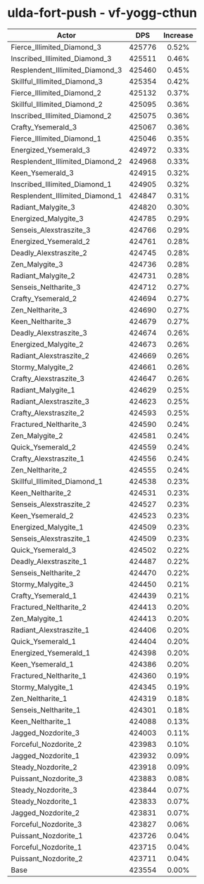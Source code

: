 # ulda-fort-push - vf-yogg-cthun
| Actor | DPS | Increase |
|---|:---:|:---:|
|Fierce_Illimited_Diamond_3|425776|0.52%|
|Inscribed_Illimited_Diamond_3|425511|0.46%|
|Resplendent_Illimited_Diamond_3|425460|0.45%|
|Skillful_Illimited_Diamond_3|425354|0.42%|
|Fierce_Illimited_Diamond_2|425132|0.37%|
|Skillful_Illimited_Diamond_2|425095|0.36%|
|Inscribed_Illimited_Diamond_2|425075|0.36%|
|Crafty_Ysemerald_3|425067|0.36%|
|Fierce_Illimited_Diamond_1|425046|0.35%|
|Energized_Ysemerald_3|424972|0.33%|
|Resplendent_Illimited_Diamond_2|424968|0.33%|
|Keen_Ysemerald_3|424915|0.32%|
|Inscribed_Illimited_Diamond_1|424905|0.32%|
|Resplendent_Illimited_Diamond_1|424847|0.31%|
|Radiant_Malygite_3|424820|0.30%|
|Energized_Malygite_3|424785|0.29%|
|Senseis_Alexstraszite_3|424766|0.29%|
|Energized_Ysemerald_2|424761|0.28%|
|Deadly_Alexstraszite_2|424745|0.28%|
|Zen_Malygite_3|424736|0.28%|
|Radiant_Malygite_2|424731|0.28%|
|Senseis_Neltharite_3|424712|0.27%|
|Crafty_Ysemerald_2|424694|0.27%|
|Zen_Neltharite_3|424690|0.27%|
|Keen_Neltharite_3|424679|0.27%|
|Deadly_Alexstraszite_3|424674|0.26%|
|Energized_Malygite_2|424673|0.26%|
|Radiant_Alexstraszite_2|424669|0.26%|
|Stormy_Malygite_2|424661|0.26%|
|Crafty_Alexstraszite_3|424647|0.26%|
|Radiant_Malygite_1|424629|0.25%|
|Radiant_Alexstraszite_3|424623|0.25%|
|Crafty_Alexstraszite_2|424593|0.25%|
|Fractured_Neltharite_3|424590|0.24%|
|Zen_Malygite_2|424581|0.24%|
|Quick_Ysemerald_2|424559|0.24%|
|Crafty_Alexstraszite_1|424556|0.24%|
|Zen_Neltharite_2|424555|0.24%|
|Skillful_Illimited_Diamond_1|424538|0.23%|
|Keen_Neltharite_2|424531|0.23%|
|Senseis_Alexstraszite_2|424527|0.23%|
|Keen_Ysemerald_2|424523|0.23%|
|Energized_Malygite_1|424509|0.23%|
|Senseis_Alexstraszite_1|424509|0.23%|
|Quick_Ysemerald_3|424502|0.22%|
|Deadly_Alexstraszite_1|424487|0.22%|
|Senseis_Neltharite_2|424470|0.22%|
|Stormy_Malygite_3|424450|0.21%|
|Crafty_Ysemerald_1|424439|0.21%|
|Fractured_Neltharite_2|424413|0.20%|
|Zen_Malygite_1|424413|0.20%|
|Radiant_Alexstraszite_1|424406|0.20%|
|Quick_Ysemerald_1|424404|0.20%|
|Energized_Ysemerald_1|424398|0.20%|
|Keen_Ysemerald_1|424386|0.20%|
|Fractured_Neltharite_1|424360|0.19%|
|Stormy_Malygite_1|424345|0.19%|
|Zen_Neltharite_1|424319|0.18%|
|Senseis_Neltharite_1|424301|0.18%|
|Keen_Neltharite_1|424088|0.13%|
|Jagged_Nozdorite_3|424003|0.11%|
|Forceful_Nozdorite_2|423983|0.10%|
|Jagged_Nozdorite_1|423932|0.09%|
|Steady_Nozdorite_2|423918|0.09%|
|Puissant_Nozdorite_3|423883|0.08%|
|Steady_Nozdorite_3|423844|0.07%|
|Steady_Nozdorite_1|423833|0.07%|
|Jagged_Nozdorite_2|423831|0.07%|
|Forceful_Nozdorite_3|423827|0.06%|
|Puissant_Nozdorite_1|423726|0.04%|
|Forceful_Nozdorite_1|423715|0.04%|
|Puissant_Nozdorite_2|423711|0.04%|
|Base|423554|0.00%|
